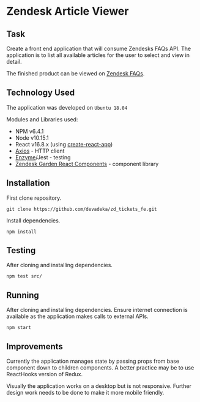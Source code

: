 # Zendesk Article Viewer

## Task
Create a front end application that will consume Zendesks FAQs API. The application is to list all available articles for the user to select and view in detail.

The finished product can be viewed on [Zendesk FAQs](https://agitated-varahamihira-3662cf.netlify.com/).

## Technology Used
The application was developed on `Ubuntu 18.04`

Modules and Libraries used:
- NPM v6.4.1
- Node v10.15.1
- React v16.8.x (using [create-react-app](https://github.com/facebook/create-react-app))
- [Axios](https://github.com/axios/axios) - HTTP client
- [Enzyme](https://github.com/airbnb/enzyme)/Jest - testing
- [Zendesk Garden React Components](https://github.com/zendeskgarden/react-components) - component library

## Installation
First clone repository.

`git clone https://github.com/devadeka/zd_tickets_fe.git`

Install dependencies.

`npm install`

## Testing
After cloning and installing dependencies.

`npm test src/`

## Running
After cloning and installing dependencies.
Ensure internet connection is available as the application makes calls to external APIs.

`npm start`

## Improvements
Currently the application manages state by passing props from base component down to children components. A better practice may be to use ReactHooks version of Redux.

Visually the application works on a desktop but is not responsive. Further design work needs to be done to make it more mobile friendly.